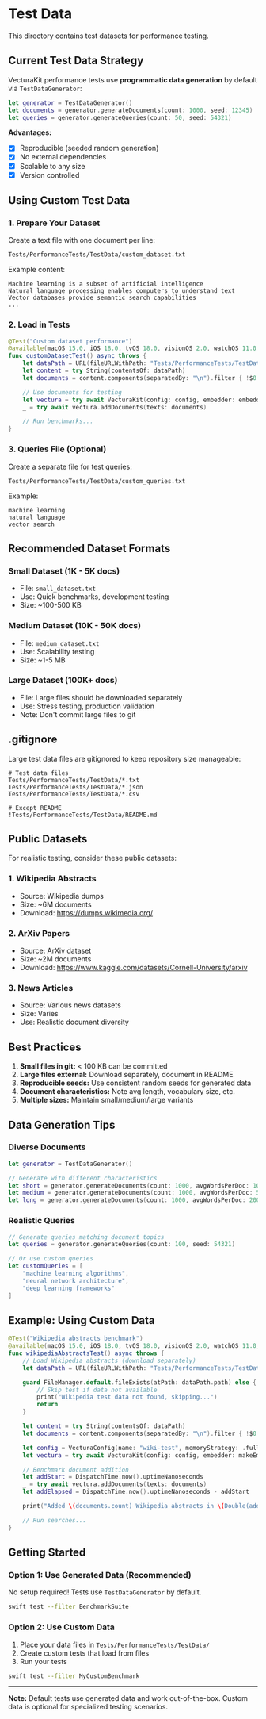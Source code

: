 # Test Data

This directory contains test datasets for performance testing.

## Current Test Data Strategy

VecturaKit performance tests use **programmatic data generation** by default via `TestDataGenerator`:

```swift
let generator = TestDataGenerator()
let documents = generator.generateDocuments(count: 1000, seed: 12345)
let queries = generator.generateQueries(count: 50, seed: 54321)
```

**Advantages:**
- [x] Reproducible (seeded random generation)
- [x] No external dependencies
- [x] Scalable to any size
- [x] Version controlled

## Using Custom Test Data

### 1. Prepare Your Dataset

Create a text file with one document per line:

```
Tests/PerformanceTests/TestData/custom_dataset.txt
```

Example content:
```
Machine learning is a subset of artificial intelligence
Natural language processing enables computers to understand text
Vector databases provide semantic search capabilities
...
```

### 2. Load in Tests

```swift
@Test("Custom dataset performance")
@available(macOS 15.0, iOS 18.0, tvOS 18.0, visionOS 2.0, watchOS 11.0, *)
func customDatasetTest() async throws {
    let dataPath = URL(fileURLWithPath: "Tests/PerformanceTests/TestData/custom_dataset.txt")
    let content = try String(contentsOf: dataPath)
    let documents = content.components(separatedBy: "\n").filter { !$0.isEmpty }

    // Use documents for testing
    let vectura = try await VecturaKit(config: config, embedder: embedder)
    _ = try await vectura.addDocuments(texts: documents)

    // Run benchmarks...
}
```

### 3. Queries File (Optional)

Create a separate file for test queries:

```
Tests/PerformanceTests/TestData/custom_queries.txt
```

Example:
```
machine learning
natural language
vector search
```

## Recommended Dataset Formats

### Small Dataset (1K - 5K docs)
- File: `small_dataset.txt`
- Use: Quick benchmarks, development testing
- Size: ~100-500 KB

### Medium Dataset (10K - 50K docs)
- File: `medium_dataset.txt`
- Use: Scalability testing
- Size: ~1-5 MB

### Large Dataset (100K+ docs)
- File: Large files should be downloaded separately
- Use: Stress testing, production validation
- Note: Don't commit large files to git

## .gitignore

Large test data files are gitignored to keep repository size manageable:

```gitignore
# Test data files
Tests/PerformanceTests/TestData/*.txt
Tests/PerformanceTests/TestData/*.json
Tests/PerformanceTests/TestData/*.csv

# Except README
!Tests/PerformanceTests/TestData/README.md
```

## Public Datasets

For realistic testing, consider these public datasets:

### 1. Wikipedia Abstracts
- Source: Wikipedia dumps
- Size: ~6M documents
- Download: https://dumps.wikimedia.org/

### 2. ArXiv Papers
- Source: ArXiv dataset
- Size: ~2M documents
- Download: https://www.kaggle.com/datasets/Cornell-University/arxiv

### 3. News Articles
- Source: Various news datasets
- Size: Varies
- Use: Realistic document diversity

## Best Practices

1. **Small files in git:** < 100 KB can be committed
2. **Large files external:** Download separately, document in README
3. **Reproducible seeds:** Use consistent random seeds for generated data
4. **Document characteristics:** Note avg length, vocabulary size, etc.
5. **Multiple sizes:** Maintain small/medium/large variants

## Data Generation Tips

### Diverse Documents

```swift
let generator = TestDataGenerator()

// Generate with different characteristics
let short = generator.generateDocuments(count: 1000, avgWordsPerDoc: 10, seed: 12345)
let medium = generator.generateDocuments(count: 1000, avgWordsPerDoc: 50, seed: 12345)
let long = generator.generateDocuments(count: 1000, avgWordsPerDoc: 200, seed: 12345)
```

### Realistic Queries

```swift
// Generate queries matching document topics
let queries = generator.generateQueries(count: 100, seed: 54321)

// Or use custom queries
let customQueries = [
    "machine learning algorithms",
    "neural network architecture",
    "deep learning frameworks"
]
```

## Example: Using Custom Data

```swift
@Test("Wikipedia abstracts benchmark")
@available(macOS 15.0, iOS 18.0, tvOS 18.0, visionOS 2.0, watchOS 11.0, *)
func wikipediaAbstractsTest() async throws {
    // Load Wikipedia abstracts (download separately)
    let dataPath = URL(fileURLWithPath: "Tests/PerformanceTests/TestData/wikipedia_1k.txt")

    guard FileManager.default.fileExists(atPath: dataPath.path) else {
        // Skip test if data not available
        print("Wikipedia test data not found, skipping...")
        return
    }

    let content = try String(contentsOf: dataPath)
    let documents = content.components(separatedBy: "\n").filter { !$0.isEmpty }

    let config = VecturaConfig(name: "wiki-test", memoryStrategy: .fullMemory)
    let vectura = try await VecturaKit(config: config, embedder: makeEmbedder())

    // Benchmark document addition
    let addStart = DispatchTime.now().uptimeNanoseconds
    _ = try await vectura.addDocuments(texts: documents)
    let addElapsed = DispatchTime.now().uptimeNanoseconds - addStart

    print("Added \(documents.count) Wikipedia abstracts in \(Double(addElapsed) / 1_000_000.0) ms")

    // Run searches...
}
```

## Getting Started

### Option 1: Use Generated Data (Recommended)

No setup required! Tests use `TestDataGenerator` by default.

```bash
swift test --filter BenchmarkSuite
```

### Option 2: Use Custom Data

1. Place your data files in `Tests/PerformanceTests/TestData/`
2. Create custom tests that load from files
3. Run your tests

```bash
swift test --filter MyCustomBenchmark
```

---

**Note:** Default tests use generated data and work out-of-the-box. Custom data is optional for specialized testing scenarios.
